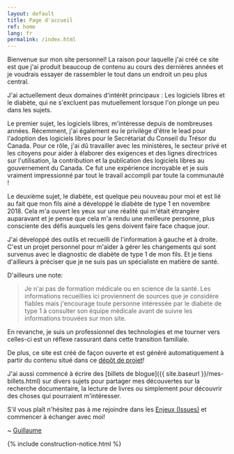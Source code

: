 ```yaml
---
layout: default
title: Page d'accueil
ref: home
lang: fr
permalink: /index.html
---
```

Bienvenue sur mon site personnel!
La raison pour laquelle j'ai créé ce site est que j'ai produit beaucoup de contenu au cours des dernières années et je voudrais essayer de rassembler le tout dans un endroit un peu plus central.

J'ai actuellement deux domaines d'intérêt principaux : Les logiciels libres et le diabète, qui ne s'excluent pas mutuellement lorsque l'on plonge un peu dans les sujets.

Le premier sujet, les logiciels libres, m'intéresse depuis de nombreuses années. Récemment, j'ai également eu le privilège d'être le lead pour l'adoption des logiciels libres pour le Secrétariat du Conseil du Trésor du Canada.
Pour ce rôle, j'ai dû travailler avec les ministères, le secteur privé et les citoyens pour aider à élaborer des exigences et des lignes directrices sur l'utilisation, la contribution et la publication des logiciels libres au gouvernement du Canada.
Ce fut une expérience incroyable et je suis vraiment impressionné par tout le travail accompli par toute la communauté !

Le deuxième sujet, le diabète, est quelque peu nouveau pour moi et est lié au fait que mon fils ainé a développé le diabète de type 1 en novembre 2018.
Cela m'a ouvert les yeux sur une réalité qui m'était étrangère auparavant et je pense que cela m'a rendu une meilleure personne, plus consciente des défis auxquels les gens doivent faire face chaque jour.

J'ai développé des outils et recueilli de l'information à gauche et à droite.
C'est un projet personnel pour m'aider à gérer les changements qui sont survenus avec le diagnostic de diabète de type 1 de mon fils.
Et je tiens d'ailleurs à préciser que je ne suis pas un spécialiste en matière de santé.

D'ailleurs une note:

>Je n'ai pas de formation médicale ou en science de la santé.
>Les informations recueillies ici proviennent de sources que je considère fiables mais j'encourage toute personne intéressée par le diabète de type 1 à consulter son équipe médicale avant de suivre les informations trouvées sur mon site.

En revanche, je suis un professionnel des technologies et me tourner vers celles-ci est un réflexe rassurant dans cette transition familiale.

De plus, ce site est créé de façon ouverte et est généré automatiquement à partir du contenu situé dans ce [dépôt de projet](https://github.com/gcharest/gcharest.github.io)!

J'ai aussi commencé à écrire des [billets de blogue]({{ site.baseurl }}/mes-billets.html) sur divers sujets pour partager mes découvertes sur la recherche documentaire, la lecture de livres ou simplement pour découvrir des choses qui pourraient m'intéresser.

S'il vous plaît n'hésitez pas à me rejoindre dans les [Enjeux (Issues)](https://github.com/gcharest/gcharest.github.io/issues) et commencer à échanger avec moi!

~ [Guillaume](https://twitter.com/GuillCharest)

{% include construction-notice.html %}
